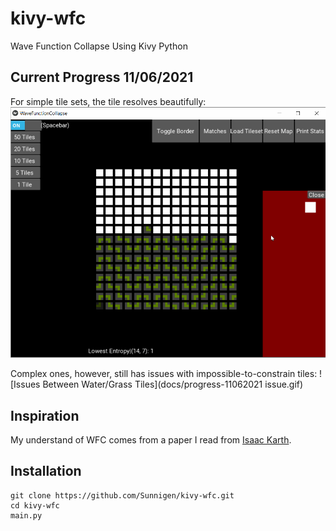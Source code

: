 # kivy-wfc
Wave Function Collapse Using Kivy Python
## Current Progress 11/06/2021
For simple tile sets, the tile resolves beautifully:
![](docs/progress-11062021.gif)

Complex ones, however, still has issues with impossible-to-constrain tiles:
![Issues Between Water/Grass Tiles](docs/progress-11062021 issue.gif)
## Inspiration
My understand of WFC comes from a paper I read from [Isaac Karth](https://procedural-generation.isaackarth.com/2019/03/05/wavefunctioncollapse-and-you-i-recently-put.html).
## Installation
```
git clone https://github.com/Sunnigen/kivy-wfc.git
cd kivy-wfc
main.py
```
